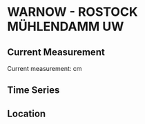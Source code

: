 # WARNOW - ROSTOCK MÜHLENDAMM UW

## Current Measurement

Current measurement: <Value topic="rivers/pegel-online/WARNOW/ROSTOCK_MÜHLENDAMM_UW/measurementValue"/> cm

## Time Series

<TimeSeries topic="rivers/pegel-online/WARNOW/ROSTOCK_MÜHLENDAMM_UW/measurementValue" period="week" />

## Location

<WorldMap>
  <Marker lat="54.08306430230355" lon="12.155108960721472" labelTopic="rivers/pegel-online/WARNOW/ROSTOCK_MÜHLENDAMM_UW" />
</WorldMap>
